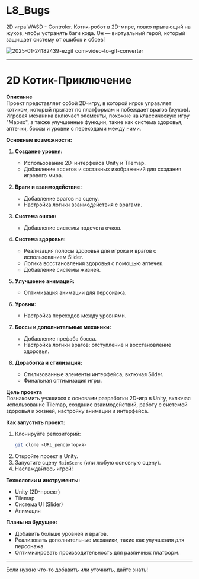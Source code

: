 # L8_Bugs
2D игра WASD - Controler.
Котик-робот в 2D-мире, ловко прыгающий на жуков, чтобы устранять баги кода. 
Он — виртуальный герой, который защищает систему от ошибок и сбоев!

![2025-01-24182439-ezgif com-video-to-gif-converter](https://github.com/user-attachments/assets/c6ca5c31-94c3-4524-bd99-712754568015)


---

# 2D Котик-Приключение  

**Описание**  
Проект представляет собой 2D-игру, в которой игрок управляет котиком, который прыгает по платформам и побеждает врагов (жуков). Игровая механика включает элементы, похожие на классическую игру "Марио", а также улучшенные функции, такие как система здоровья, аптечки, боссы и уровни с переходами между ними.  

**Основные возможности:**  
1. **Создание уровня:**  
   - Использование 2D-интерфейса Unity и Tilemap.  
   - Добавление ассетов и составных изображений для создания игрового мира.  

2. **Враги и взаимодействие:**  
   - Добавление врагов на сцену.  
   - Настройка логики взаимодействия с врагами.  

3. **Система очков:**  
   - Добавление системы подсчета очков.  

4. **Система здоровья:**  
   - Реализация полосы здоровья для игрока и врагов с использованием Slider.  
   - Логика восстановления здоровья с помощью аптечек.  
   - Добавление системы жизней.  

5. **Улучшение анимаций:**  
   - Оптимизация анимации для персонажа.  

6. **Уровни:**  
   - Настройка переходов между уровнями.  

7. **Боссы и дополнительные механики:**  
   - Добавление префаба босса.  
   - Настройка логики врагов: отступление и восстановление здоровья.  

8. **Доработка и стилизация:**  
   - Стилизованные элементы интерфейса, включая Slider.  
   - Финальная оптимизация игры.  

**Цель проекта**  
Познакомить учащихся с основами разработки 2D-игр в Unity, включая использование Tilemap, создание взаимодействий, работу с системой здоровья и жизней, настройку анимации и интерфейса.  

**Как запустить проект:**  
1. Клонируйте репозиторий:  
   ```bash  
   git clone <URL_репозитория>  
   ```  
2. Откройте проект в Unity.  
3. Запустите сцену `MainScene` (или любую основную сцену).  
4. Наслаждайтесь игрой!  

**Технологии и инструменты:**  
- Unity (2D-проект)  
- Tilemap  
- Система UI (Slider)  
- Анимация  

**Планы на будущее:**  
- Добавить больше уровней и врагов.  
- Реализовать дополнительные механики, такие как улучшения для персонажа.  
- Оптимизировать производительность для различных платформ.  

---  

Если нужно что-то добавить или уточнить, дайте знать!
